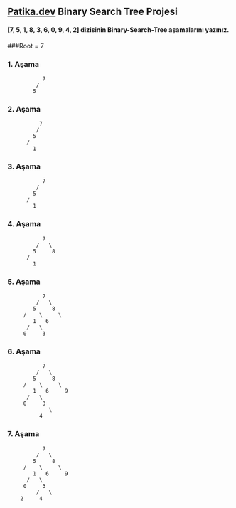 ## [Patika.dev](https://www.patika.dev/tr) Binary Search Tree Projesi

#### [7, 5, 1, 8, 3, 6, 0, 9, 4, 2] dizisinin Binary-Search-Tree aşamalarını yazınız.

 ###Root = 7

		
  ### 1. Aşama
		       7
		     /   	
		    5


  ### 2. Aşama
		      7
		     /   	
		    5
		  /   
	        1
		    
  ### 3. Aşama
		       7  
		     /   	
		    5     
		  /   
	        1
		
  ### 4. Aşama
		       7
		     /   \	
		    5     8
		  /   
	        1
		
  ### 5. Aşama
		       7
		     /   \	
		    5     8
		 /    \     \
	        1	6 
	      /   \
	     0     3	
	     	    
  ### 6. Aşama
		       7
		     /   \	
		    5     8
		 /    \     \
	        1	6     9
	      /   \
	     0     3	
	             \
		      4

  ### 7. Aşama
		       7
		     /   \	
		    5     8
		 /    \     \
	        1	6     9
	      /   \
	     0     3
	         /   \
		2     4



